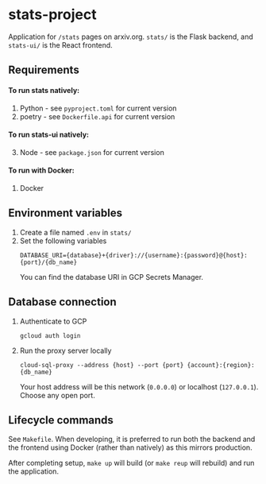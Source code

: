 # stats-project

Application for `/stats` pages on arxiv.org. `stats/` is the Flask backend, and `stats-ui/` is the React frontend.

## Requirements
#### To run stats natively:
1. Python - see `pyproject.toml` for current version
2. poetry - see `Dockerfile.api` for current version

#### To run stats-ui natively:
3. Node - see `package.json` for current version

#### To run with Docker:
1. Docker

## Environment variables
1. Create a file named `.env` in `stats/`
2. Set the following variables
    ```
    DATABASE_URI={database}+{driver}://{username}:{password}@{host}:{port}/{db_name}
    ```
    You can find the database URI in GCP Secrets Manager.

## Database connection
1. Authenticate to GCP
    ```
    gcloud auth login
    ```
2. Run the proxy server locally
    ```
    cloud-sql-proxy --address {host} --port {port} {account}:{region}:{db_name}
    ```
    Your host address will be this network (`0.0.0.0`) or localhost (`127.0.0.1`). Choose any open port.

## Lifecycle commands

See `Makefile`. When developing, it is preferred to run both the backend and the frontend using Docker (rather than natively) as this mirrors production.

After completing setup, `make up` will build (or `make reup` will rebuild) and run the application.